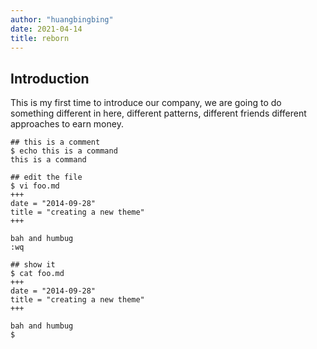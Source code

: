 ```yaml
---
author: "huangbingbing"
date: 2021-04-14
title: reborn
---
```


## Introduction

This is my first time to introduce our company, we are going to do something different in here, different patterns, different friends different approaches to earn money.

```
## this is a comment
$ echo this is a command
this is a command

## edit the file
$ vi foo.md
+++
date = "2014-09-28"
title = "creating a new theme"
+++

bah and humbug
:wq

## show it
$ cat foo.md
+++
date = "2014-09-28"
title = "creating a new theme"
+++

bah and humbug
$
```



